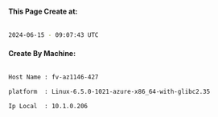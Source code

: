 
   
#### This Page Create at:

```bash

2024-06-15 - 09:07:43 UTC

```

#### Create By Machine:

```bash

Host Name : fv-az1146-427

platform  : Linux-6.5.0-1021-azure-x86_64-with-glibc2.35

Ip Local  : 10.1.0.206

```

